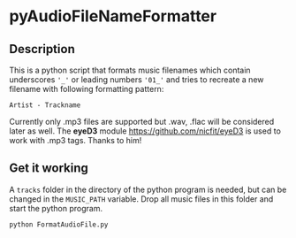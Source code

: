# pyAudioFileNameFormatter

## Description

This is a python script that formats music filenames which contain underscores `'_'` or leading numbers `'01_'` and tries to recreate a new filename with following formatting pattern:

`Artist - Trackname`

Currently only .mp3 files are supported but .wav, .flac will be considered later as well.
The **eyeD3** module <https://github.com/nicfit/eyeD3> is used to work with .mp3 tags. Thanks to him!

## Get it working

A `tracks` folder in the directory of the python program is needed, but can be changed in the `MUSIC_PATH` variable.
Drop all music files in this folder and start the python program.

```bash
python FormatAudioFile.py
```